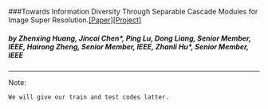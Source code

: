 

###Towards Information Diversity Through Separable  Cascade Modules for Image Super Resolution.[[Paper]](http://#)[[Project]](https://huanggzx.github.io/SRAN/)

##### by  Zhenxing Huang, Jincai Chen*, Ping Lu, Dong Liang, Senior Member, IEEE, Hairong Zheng, Senior Member, IEEE, Zhanli Hu*, Senior Member, IEEE


----------
Note:

	We will give our train and test codes latter. 




